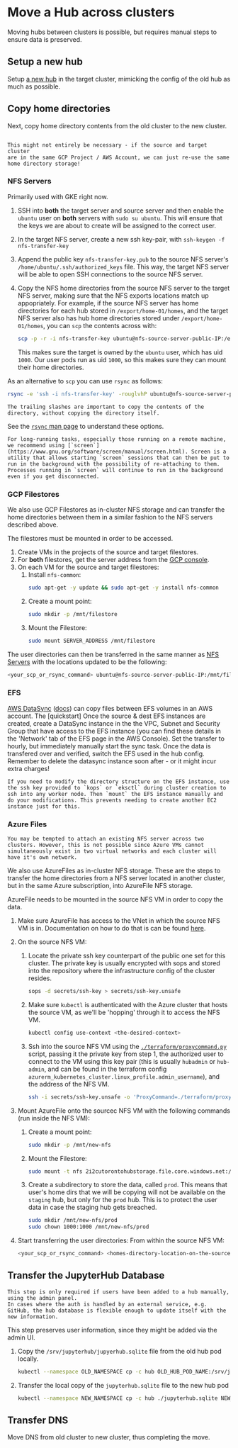 # Move a Hub across clusters

Moving hubs between clusters is possible, but requires manual steps
to ensure data is preserved.

## Setup a new hub

Setup [a new hub](../../topic/config.md) in the target cluster, mimicking
the config of the old hub as much as possible.

## Copy home directories

Next, copy home directory contents from the old cluster to the new cluster.

```{note}

This might not entirely be necessary - if the source and target cluster
are in the same GCP Project / AWS Account, we can just re-use the same
home directory storage!
```

### NFS Servers

Primarily used with GKE right now.

1. SSH into **both** the target server and source server and then enable the `ubuntu` user on **both** servers with `sudo su ubuntu`.
   This will ensure that the keys we are about to create will be assigned to the correct user.
2. In the target NFS server, create a new ssh key-pair, with
   `ssh-keygen -f nfs-transfer-key`
3. Append the public key `nfs-transfer-key.pub` to the source NFS
   server's `/home/ubuntu/.ssh/authorized_keys` file. This way, the target
   NFS server will be able to open SSH connections to the source NFS server.
4. Copy the NFS home directories from the source NFS server to
   the target NFS server, making sure that the NFS exports locations
   match up appopriately. For example, if the source NFS server has
   home directories for each hub stored in `/export/home-01/homes`,
   and the target NFS server also has hub home directories stored under
   `/export/home-01/homes`, you can `scp` the contents across with:

   ```bash
   scp -p -r -i nfs-transfer-key ubuntu@nfs-source-server-public-IP:/export/home-01/homes/<hub-name> /export/home-01/homes/<hub-name>
   ```

   This makes sure the target is owned by the `ubuntu` user, which has
   uid `1000`. Our user pods run as uid `1000`, so this makes sure they
   can mount their home directories.

As an alternative to `scp` you can use `rsync` as follows:

```bash
rsync -e 'ssh -i nfs-transfer-key' -rouglvhP ubuntu@nfs-source-server-public-IP:/export/home-01/homes/<hub-name>/ /export/home-01/homes/<hub-name>/
```

```{note}
The trailing slashes are important to copy the contents of the directory, without copying the directory itself.
```

See the [`rsync` man page](https://ss64.com/bash/rsync.html) to understand these options.

```{note}
For long-running tasks, especially those running on a remote machine, we recommend using [`screen`](https://www.gnu.org/software/screen/manual/screen.html). Screen is a utility that allows starting `screen` sessions that can then be put to run in the background with the possibility of re-attaching to them. Processes running in `screen` will continue to run in the background even if you get disconnected.
```

### GCP Filestores

We also use GCP Filestores as in-cluster NFS storage and can transfer the home directories between them in a similar fashion to the NFS servers described above.

The filestores must be mounted in order to be accessed.

1. Create VMs in the projects of the source and target filestores.
2. For **both** filestores, get the server address from the [GCP console](https://cloud.google.com/filestore/docs/mounting-fileshares).
3. On each VM for the source and target filestores:
   1. Install `nfs-common`:
      ```bash
      sudo apt-get -y update && sudo apt-get -y install nfs-common
      ```
   2. Create a mount point:
      ```bash
      sudo mkdir -p /mnt/filestore
      ```
   3. Mount the Filestore:
      ```bash
      sudo mount SERVER_ADDRESS /mnt/filestore
      ```

The user directories can then be transferred in the same manner as [NFS Servers](#nfs-servers) with the locations updated to be the following:

```bash
<your_scp_or_rsync_command> ubuntu@nfs-source-server-public-IP:/mnt/filestore/<hub-name> /mnt/filestore/<hub-name>
```

### EFS

[AWS DataSync](https://aws.amazon.com/datasync/)
([docs](https://docs.aws.amazon.com/datasync/latest/userguide/getting-started.html))
can copy files between EFS volumes in an AWS account. The [quickstart] Once the
source & dest EFS instances are created, create a DataSync instance in the the
VPC, Subnet and Security Group that have access to the EFS instance (you can
find these details in the 'Network' tab of the EFS page in the AWS Console). Set
the transfer to hourly, but immediately manually start the sync task. Once the
data is transfered over and verified, switch the EFS used in the hub config.
Remember to delete the datasync instance soon after - or it might incur extra
charges!

```{note}
If you need to modify the directory structure on the EFS instance, use
the ssh key provided to `kops` or `eksctl` during cluster creation to
ssh into any worker node. Then `mount` the EFS instance manually and
do your modifications. This prevents needing to create another EC2
instance just for this.
```

### Azure Files

```{note}
You may be tempted to attach an existing NFS server across two clusters. However, this is not possible since Azure VMs cannot simultaneously exist in two virtual networks and each cluster will have it's own network.
```

We also use AzureFiles as in-cluster NFS storage. These are the steps to transfer the home directories from a NFS server located in another cluster, but in the same Azure subscription, into AzureFile NFS storage.

AzureFile needs to be mounted in the source NFS VM in order to copy the data.

1. Make sure AzureFile has access to the VNet in which the source NFS VM is in. Documentation on how to do that is can be found [here](https://docs.microsoft.com/en-us/azure/storage/files/storage-files-networking-endpoints?tabs=azure-portal#restrict-public-endpoint-access).

2. On the source NFS VM:
   1. Locate the private ssh key counterpart of the public one set for this cluster. The private key is usually encrypted with sops and stored into the repository where the infrastructure config of the cluster resides.
      ```bash
      sops -d secrets/ssh-key > secrets/ssh-key.unsafe
      ```
   2. Make sure `kubectl` is authenticated with the Azure cluster that hosts the source VM, as we'll be 'hopping' through it to access the NFS VM.
      ```bash
      kubectl config use-context <the-desired-context>
      ```
   3. Ssh into the source NFS VM using the [`./terraform/proxycommand.py`](https://github.com/2i2c-org/infrastructure/blob/master/terraform/azure/proxycommand.py) script, passing it the private key from step 1, the authorized user to connect to the VM using this key pair (this is usually `hubadmin` or `hub-admin`, and can be found in the terraform config `azurerm_kubernetes_cluster.linux_profile.admin_username`), and the address of the NFS VM.
      ```bash
      ssh -i secrets/ssh-key.unsafe -o 'ProxyCommand=./terraform/proxycommand.py %h %p' <admin-username>@<nfs-server-address>
      ```

3. Mount AzureFile onto the sourcec NFS VM with the following commands (run inside the NFS VM):
   1. Create a mount point:
      ```bash
      sudo mkdir -p /mnt/new-nfs
      ```
   2. Mount the Filestore:
      ```bash
      sudo mount -t nfs 2i2cutorontohubstorage.file.core.windows.net:/2i2cutorontohubstorage/homes /mnt/new-nfs -o vers=4,minorversion=1,sec=sys
      ```
   3. Create a subdirectory to store the data, called `prod`. This means that user's home dirs that we will be copying will not be available on the `staging` hub, but only for the `prod` hub. This is to protect the user data in case the staging hub gets breached.
      ```bash
      sudo mkdir /mnt/new-nfs/prod
      sudo chown 1000:1000 /mnt/new-nfs/prod
      ```

4. Start transferring the user directories:
   From within the source NFS VM:
   ```bash
   <your_scp_or_rsync_command> <homes-directory-location-on-the-source-nfs-server> /mnt/new-nfs/prod/
   ```

## Transfer the JupyterHub Database

```{note}
This step is only required if users have been added to a hub manually, using the admin panel.
In cases where the auth is handled by an external service, e.g. GitHub, the hub database is flexible enough to update itself with the new information.
```

This step preserves user information, since they might be added via the admin UI.

1. Copy the `/srv/jupyterhub/jupyerhub.sqlite` file from the old hub pod locally.

   ```bash
   kubectl --namespace OLD_NAMESPACE cp -c hub OLD_HUB_POD_NAME:/srv/jupyterhub/jupyterhub.sqlite ./
   ```

2. Transfer the local copy of the `jupyterhub.sqlite` file to the new hub pod

   ```bash
   kubectl --namespace NEW_NAMESPACE cp -c hub ./jupyterhub.sqlite NEW_HUB_POD_NAME:/srv/jupyterhub/jupyterhub.sqlite
   ```

## Transfer DNS

Move DNS from old cluster to new cluster, thus completing the move.
